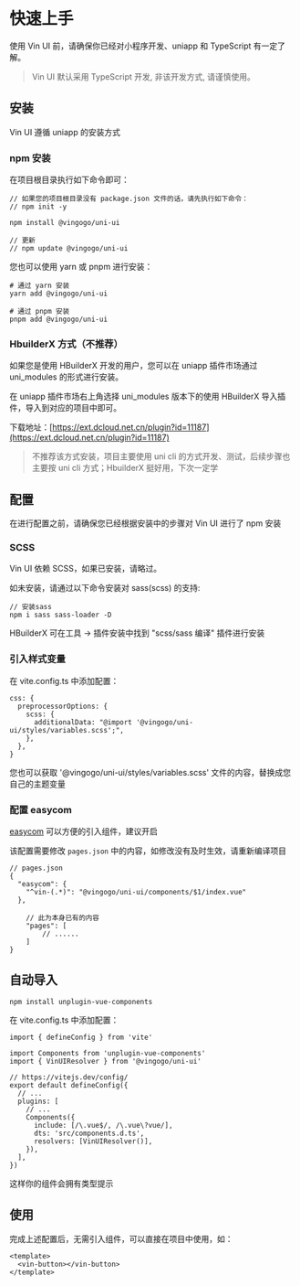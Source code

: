 # 快速上手

使用 Vin UI 前，请确保你已经对小程序开发、uniapp 和 TypeScript 有一定了解。

> Vin UI 默认采用 TypeScript 开发, 非该开发方式, 请谨慎使用。

## 安装

Vin UI 遵循 uniapp 的安装方式

### npm 安装

在项目根目录执行如下命令即可：

```
// 如果您的项目根目录没有 package.json 文件的话，请先执行如下命令：
// npm init -y

npm install @vingogo/uni-ui

// 更新
// npm update @vingogo/uni-ui
```

您也可以使用 yarn 或 pnpm 进行安装：

```
# 通过 yarn 安装
yarn add @vingogo/uni-ui

# 通过 pnpm 安装
pnpm add @vingogo/uni-ui
```

### HbuilderX 方式（不推荐）

如果您是使用 HBuilderX 开发的用户，您可以在 uniapp 插件市场通过 uni_modules 的形式进行安装。

在 uniapp 插件市场右上角选择 uni_modules 版本下的使用 HBuilderX 导入插件，导入到对应的项目中即可。

下载地址：[https://ext.dcloud.net.cn/plugin?id=11187](https://ext.dcloud.net.cn/plugin?id=11187)

> 不推荐该方式安装，项目主要使用 uni cli 的方式开发、测试，后续步骤也主要按 uni cli 方式；HbuilderX 挺好用，下次一定学

## 配置

在进行配置之前，请确保您已经根据安装中的步骤对 Vin UI 进行了 npm 安装

### SCSS

Vin UI 依赖 SCSS，如果已安装，请略过。

如未安装，请通过以下命令安装对 sass(scss) 的支持:

```
// 安装sass
npm i sass sass-loader -D
```

HBuilderX 可在工具 -> 插件安装中找到 "scss/sass 编译" 插件进行安装

### 引入样式变量

在 vite.config.ts 中添加配置：

```
css: {
  preprocessorOptions: {
    scss: {
      additionalData: "@import '@vingogo/uni-ui/styles/variables.scss';",
    },
  },
}
```

您也可以获取 '@vingogo/uni-ui/styles/variables.scss' 文件的内容，替换成您自己的主题变量

### 配置 easycom

[easycom](https://uniapp.dcloud.net.cn/collocation/pages.html#easycom) 可以方便的引入组件，建议开启

该配置需要修改 `pages.json` 中的内容，如修改没有及时生效，请重新编译项目

```
// pages.json
{
  "easycom": {
    "^vin-(.*)": "@vingogo/uni-ui/components/$1/index.vue"
  },

	// 此为本身已有的内容
	"pages": [
		// ......
	]
}
```

## 自动导入

```
npm install unplugin-vue-components
```
在 vite.config.ts 中添加配置：
```
import { defineConfig } from 'vite'

import Components from 'unplugin-vue-components'
import { VinUIResolver } from '@vingogo/uni-ui'

// https://vitejs.dev/config/
export default defineConfig({
  // ...
  plugins: [
    // ...
    Components({
      include: [/\.vue$/, /\.vue\?vue/],
      dts: 'src/components.d.ts',
      resolvers: [VinUIResolver()],
    }),
  ],
})
```
这样你的组件会拥有类型提示
## 使用

完成上述配置后，无需引入组件，可以直接在项目中使用，如：

```
<template>
  <vin-button></vin-button>
</template>
```
